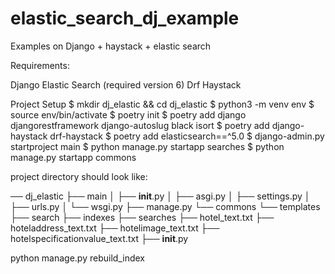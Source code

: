 # elastic_search_dj_example

Examples on Django + haystack + elastic search

Requirements:

Django
Elastic Search (required version 6)
Drf Haystack

Project Setup
$ mkdir dj_elastic && cd dj_elastic
$ python3 -m venv env
$ source env/bin/activate
$ poetry init
$ poetry add django djangorestframework django-autoslug black isort
$ poetry add django-haystack drf-haystack
$ poetry add elasticsearch==^5.0
$ django-admin.py startproject main
$ python manage.py startapp searches
$ python manage.py startapp commons

project directory should look like:

── dj_elastic
├── main
│ ├── **init**.py
│ ├── asgi.py
│ ├── settings.py
│ ├── urls.py
│ └── wsgi.py
├── manage.py
└── commons
└── templates
├── search
├── indexes
├── searches
├── hotel_text.txt
├── hoteladdress_text.txt
├── hotelimage_text.txt
├── hotelspecificationvalue_text.txt
├── **init**.py

python manage.py rebuild_index
